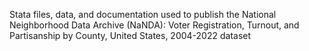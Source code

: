 Stata files, data, and documentation used to publish the National Neighborhood Data Archive (NaNDA): Voter Registration, Turnout, and Partisanship by County, United States, 2004-2022 dataset
